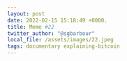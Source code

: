 ```yaml
---
layout: post
date: 2022-02-15 15:18:49 +0000.
title: Meme #22
twitter_author: "@sgbarbour"
local_file: /assets/images/22.jpeg
tags: documentary explaining-bitcoin
---
```

